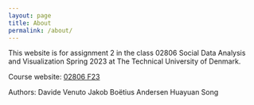 ```yaml
---
layout: page
title: About
permalink: /about/
---
```


This website is for assignment 2 in the class 02806 Social Data Analysis and Visualization Spring 2023 at The Technical University of Denmark.

Course website: [02806 F23](https://github.com/suneman/socialdata2023/wiki)

Authors:
Davide Venuto
Jakob Boëtius Andersen
Huayuan Song
